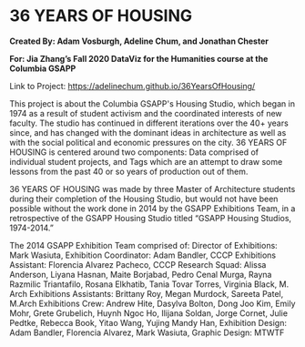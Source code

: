 # **36 YEARS OF HOUSING**

**Created By: Adam Vosburgh, Adeline Chum, and Jonathan Chester**

**For: Jia Zhang’s Fall 2020 DataViz for the Humanities course at the Columbia GSAPP**

Link to Project: https://adelinechum.github.io/36YearsOfHousing/

This project is about the Columbia GSAPP's Housing Studio, which began in 1974 as a result of student activism and the coordinated interests of new faculty. The studio has continued in different iterations over the 40+ years since, and has changed with the dominant ideas in architecture as well as with the social political and economic pressures on the city. 36 YEARS OF HOUSING is centered around two components: Data comprised of individual student projects, and Tags which are an attempt to draw some lessons from the past 40 or so years of production out of them.

36 YEARS OF HOUSING was made by three Master of Architecture students during their completion of the Housing Studio, but would not have been possible without the work done in 2014 by the GSAPP Exhibitions Team, in a retrospective of the GSAPP Housing Studio titled “GSAPP Housing Studios, 1974-2014.”

The 2014 GSAPP Exhibition Team comprised of: Director of Exhibitions: Mark Wasiuta, Exhibition Coordinator: Adam Bandler, CCCP Exhibitions Assistant: Florencia Alvarez Pacheco, CCCP Research Squad: Alissa Anderson, Liyana Hasnan, Maite Borjabad, Pedro Cenal Murga, Rayna Razmilic Triantafilo, Rosana Elkhatib, Tania Tovar Torres, Virginia Black, M. Arch Exhibitions Assistants: Brittany Roy, Megan Murdock, Sareeta Patel, M.Arch Exhibitions Crew: Andrew Hite, Dasylva Bolton, Dong Joo Kim, Emily Mohr, Grete Grubelich, Huynh Ngoc Ho, Ilijana Soldan, Jorge Cornet, Julie Pedtke, Rebecca Book, Yitao Wang, Yujing Mandy Han, Exhibition Design: Adam Bandler, Florencia Alvarez, Mark Wasiuta, Graphic Design: MTWTF

